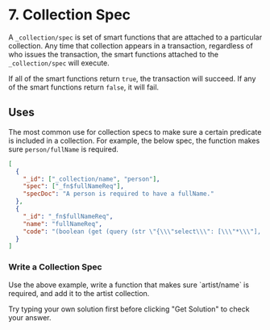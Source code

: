 # 7. Collection Spec

A `_collection/spec` is set of smart functions that are attached to a particular collection. Any time that collection appears in a transaction, regardless of who issues the transaction, the smart functions attached to the `_collection/spec` will execute.

If all of the smart functions return `true`, the transaction will succeed. If any of the smart functions return `false`, it will fail.

## Uses

The most common use for collection specs to make sure a certain predicate is included in a collection. For example, the below spec, the function makes sure `person/fullName` is required.

```json
[
  {
    "_id": ["_collection/name", "person"],
    "spec": ["_fn$fullNameReq"],
    "specDoc": "A person is required to have a fullName."
  },
  {
    "_id": "_fn$fullNameReq",
    "name": "fullNameReq",
    "code": "(boolean (get (query (str \"{\\\"select\\\": [\\\"*\\\"], \\\"from\\\":\" (?sid) \"}\")) \"person/fullName\"))"
  }
]
```

<div class="challenge">
<h3>Write a Collection Spec</h3>
<p>Use the above example, write a function that makes sure `artist/name` is required, and add it to the artist collection. </p>
<p>Try typing your own solution first before clicking "Get Solution" to check your answer. </p>
</div>
